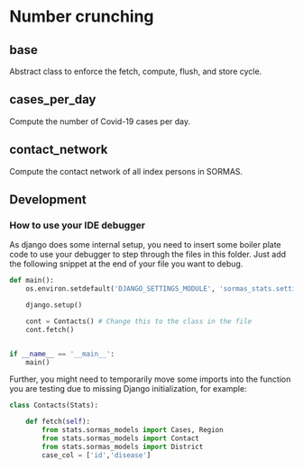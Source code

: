 # Number crunching

## base

Abstract class to enforce the fetch, compute, flush, and store cycle.

## cases_per_day

Compute the number of Covid-19 cases per day.

## contact_network

Compute the contact network of all index persons in SORMAS.

## Development

### How to use your IDE debugger 
As django does some internal setup, you need to insert some boiler plate code to 
use your debugger to step through the files in this folder. Just add the following
snippet at the end of your file you want to debug.
```python
def main():
    os.environ.setdefault('DJANGO_SETTINGS_MODULE', 'sormas_stats.settings')

    django.setup()

    cont = Contacts() # Change this to the class in the file
    cont.fetch()


if __name__ == '__main__':
    main()
```

Further, you might need to temporarily move some imports into the function you are
testing due to missing Django initialization, for example:
```python
class Contacts(Stats):

    def fetch(self):
        from stats.sormas_models import Cases, Region
        from stats.sormas_models import Contact
        from stats.sormas_models import District
        case_col = ['id','disease']
```